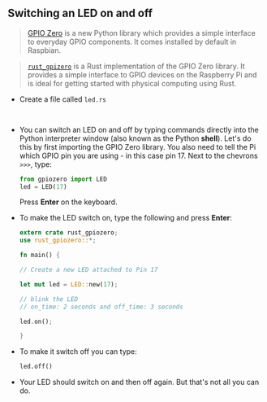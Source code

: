 ## Switching an LED on and off

> [GPIO Zero](https://gpiozero.readthedocs.io/) is a new Python library which provides a simple interface to everyday GPIO components. It comes installed by default in Raspbian.

> [`rust_gpizero`](https://docs.rs/rust_gpiozero/0.1.0/rust_gpiozero/) is a Rust implementation of the GPIO Zero library. It provides a simple interface to GPIO devices on the Raspberry Pi and is ideal for getting started with physical computing using Rust.

+ Create a file called `led.rs`

```rust
    
```

<div>
<asciinema-player src="asciinemas/185959.json" cols="81" rows="20"></asciinema-player>
</div>

+ You can switch an LED on and off by typing commands directly into the Python interpreter window (also known as the Python **shell**). Let's do this by first importing the GPIO Zero library. You also need to tell the Pi which GPIO pin you are using - in this case pin 17. Next to the chevrons `>>>`, type:

    ``` python
    from gpiozero import LED
    led = LED(17)
    ```

    Press **Enter** on the keyboard.

+ To make the LED switch on, type the following and press **Enter**:

    ``` rust
    extern crate rust_gpiozero;
    use rust_gpiozero::*;

    fn main() {

    // Create a new LED attached to Pin 17

    let mut led = LED::new(17);

    // blink the LED
    // on_time: 2 seconds and off_time: 3 seconds

    led.on();

    }
    ```

+ To make it switch off you can type:

    ```python
    led.off()
    ```

+ Your LED should switch on and then off again. But that's not all you can do.
